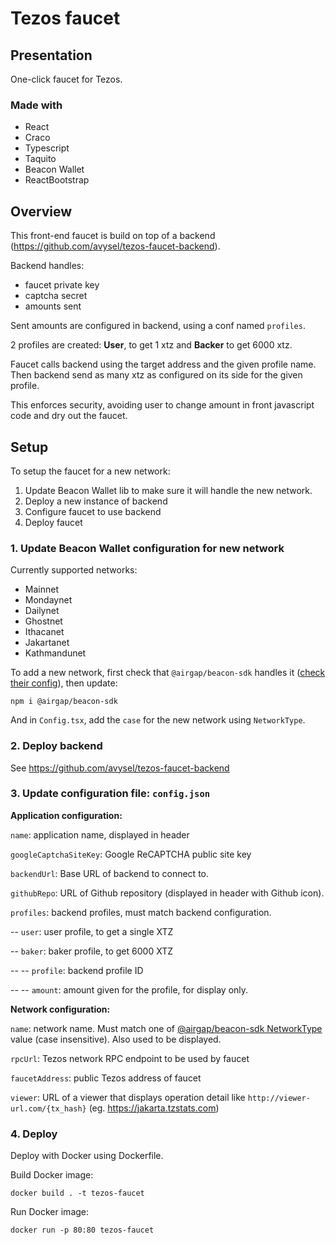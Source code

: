 # Tezos faucet

## Presentation

One-click faucet for Tezos.

### Made with

- React
- Craco
- Typescript
- Taquito
- Beacon Wallet
- ReactBootstrap

## Overview

This front-end faucet is build on top of a backend (https://github.com/avysel/tezos-faucet-backend).

Backend handles:
- faucet private key
- captcha secret
- amounts sent

Sent amounts are configured in backend, using a conf named `profiles`.

2 profiles are created: **User**, to get 1 xtz and **Backer** to get 6000 xtz.

Faucet calls backend using the target address and the given profile name. Then backend send as many xtz as configured on its side for the given profile.

This enforces security, avoiding user to change amount in front javascript code and dry out the faucet.

## Setup

To setup the faucet for a new network:

1. Update Beacon Wallet lib to make sure it will handle the new network.
2. Deploy a new instance of backend
3. Configure faucet to use backend
4. Deploy faucet


### 1. Update Beacon Wallet configuration for new network

Currently supported networks: 

- Mainnet
- Mondaynet
- Dailynet
- Ghostnet
- Ithacanet
- Jakartanet
- Kathmandunet

To add a new network, first check that `@airgap/beacon-sdk` handles it ([check their config](https://github.com/airgap-it/beacon-sdk/blob/312226a3588eddd804044b52dfcf1d0512f1a9df/packages/beacon-types/src/types/beacon/NetworkType.ts)), then update:

```
npm i @airgap/beacon-sdk
```

And in `Config.tsx`, add the `case` for the new network using `NetworkType`.

### 2. Deploy backend

See https://github.com/avysel/tezos-faucet-backend

### 3. Update configuration file: `config.json`

**Application configuration:**

`name`: application name, displayed in header

`googleCaptchaSiteKey`: Google ReCAPTCHA public site key

`backendUrl`: Base URL of backend to connect to.

`githubRepo`: URL of Github repository (displayed in header with Github icon).

`profiles`: backend profiles, must match backend configuration.

-- `user`: user profile, to get a single XTZ

-- `baker`: baker profile, to get 6000 XTZ

-- -- `profile`: backend profile ID

-- -- `amount`: amount given for the profile, for display only.


**Network configuration:**

`name`: network name. Must match one of [@airgap/beacon-sdk NetworkType]((https://github.com/airgap-it/beacon-sdk/blob/312226a3588eddd804044b52dfcf1d0512f1a9df/packages/beacon-types/src/types/beacon/NetworkType.ts)) value (case insensitive). Also used to be displayed.

`rpcUrl`: Tezos network RPC endpoint to be used by faucet

`faucetAddress`: public Tezos address of faucet

```viewer```: URL of a viewer that displays operation detail like `http://viewer-url.com/{tx_hash}` (eg. https://jakarta.tzstats.com)

### 4. Deploy

Deploy with Docker using Dockerfile.

Build Docker image:

```
docker build . -t tezos-faucet
```

Run Docker image:
```
docker run -p 80:80 tezos-faucet
```